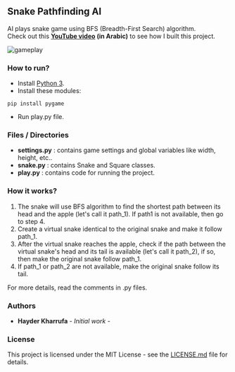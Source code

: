 ##  Snake Pathfinding AI
AI plays snake game using BFS (Breadth-First Search) algorithm.<br />
Check out this **[YouTube video](https://youtu.be/UIKthUWZ8dw) (in Arabic)** to see how I built this project.

![gameplay](https://user-images.githubusercontent.com/38482276/87240274-cae19380-c420-11ea-8193-bddab2ef379d.gif)

### How to run?

- Install  [Python 3](https://www.python.org).
- Install these modules:
```
pip install pygame
```

- Run play.py file.

### Files / Directories

 - **settings.py** : contains game settings and global variables like width, height, etc..
 - **snake.py** : contains Snake and Square classes.
 - **play.py** : contains code for running the project.

### How it works?

1. The snake will use BFS algorithm to find the shortest path between its head and the apple (let's call it path_1). If path1 is not available, then go to step 4.
2. Create a virtual snake identical to the original snake and make it follow path_1.
3. After the virtual snake reaches the apple, check if the path between the virtual snake's head and its tail is available (let's call it path_2), if so, then make the original snake follow path_1.
4. If path_1 or path_2 are not available, make the original snake follow its tail.

For more details, read the comments in .py files.

### Authors

* **Hayder Kharrufa** - *Initial work* - 

### License

This project is licensed under the MIT License - see the [LICENSE.md](LICENSE.md) file for details.
